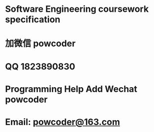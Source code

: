# Software Engineering coursework specification
# 加微信 powcoder

# QQ 1823890830

# Programming Help Add Wechat powcoder

# Email: powcoder@163.com

